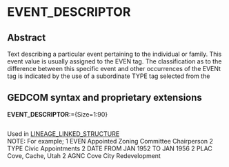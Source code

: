 ﻿<!-- licence GPL V2, cf https://github.com/TitiFix/geneweb -->
# EVENT_DESCRIPTOR
## Abstract
Text describing a particular event pertaining to the individual or family. This event value is usually
assigned to the EVEN tag.  The classification as to the difference between this specific event and other
occurrences of the EVENt tag is indicated by the use of a subordinate TYPE tag selected from the


## GEDCOM syntax and proprietary extensions

**EVENT_DESCRIPTOR**:={Size=1:90}
<pre>
</pre>
Used in <a href=Ged.LINEAGE_LINKED_STRUCTURE.md>LINEAGE_LINKED_STRUCTURE</a><br />
NOTE: For example;
1 EVEN Appointed Zoning Committee Chairperson
2 TYPE Civic Appointments
2 DATE FROM JAN 1952 TO JAN 1956
2 PLAC Cove, Cache, Utah
2 AGNC Cove City Redevelopment
